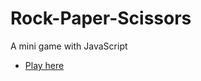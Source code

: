 # Rock-Paper-Scissors
A mini game with JavaScript

- [Play here](https://phunlhce150297.github.io/Rock-Paper-Scissors/)
